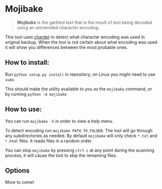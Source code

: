 # Mojibake

> **Mojibake** is the garbled text that is the result of text being decoded
> using an unintended character encoding.

This tool uses [chardet]() to detect what character encoding was used in original
backup. When the tool is not certain about what encoding was used it will show
you differences between the most probable ones.

## How to install:

Run `python setup.py install` in repository, on Linux you might need to use `sudo`.

This should make the utility available to you as the `mojibake` command, or by 
running `python -m mojibake`

## How to use:

You can run `mojibake -h` in order to view a help menu.

To detect encoding run `mojibake PATH_TO_FOLDER`. The tool will go through any 
subdirectories as needed. By default `mojibake` will only check `*.txt` and 
`*.html` files. It reads files in a random order.

You can stop `mojibake` by pressing `ctrl-c` at any point during the scanning 
process, it will cause the tool to skip the remaining files.

## Options

More to come!

